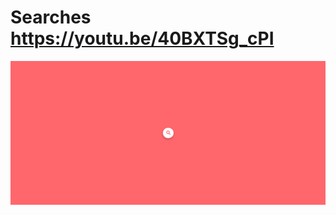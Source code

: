 # Searches https://youtu.be/40BXTSg_cPI
<p align="center">
  <img src="preview.png" alt="preview del proyecto"  width="1600">
</p>